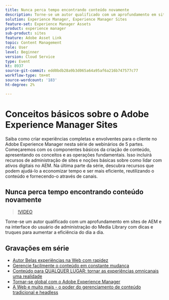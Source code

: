```yaml
---
title: Nunca perca tempo encontrando conteúdo novamente
description: Torne-se um autor qualificado com um aprofundamento em sites AEM e na interface do usuário de administração do Media Library com dicas e truques para aumentar a eficiência do dia a dia
solution: Experience Manager, Experience Manager Sites
feature-set: Experience Manager Assets
product: experience manager
sub-product: sites
feature: Adobe Asset Link
topic: Content Management
role: User
level: Beginner
version: Cloud Service
type: Event
kt: 8937
source-git-commit: edd0bdb28a9b3d065a64a95af6a216b747577c77
workflow-type: tm+mt
source-wordcount: '183'
ht-degree: 2%

---
```


# Conceitos básicos sobre o Adobe Experience Manager Sites

Saiba como criar experiências completas e envolventes para o cliente no Adobe Experience Manager nesta série de webinários de 5 partes. Começaremos com os componentes básicos da criação de conteúdo, apresentando os conceitos e as operações fundamentais. Isso incluirá recursos de administração de sites e noções básicas sobre como lidar com ativos digitais no AEM. Na última parte da série, descubra recursos que podem ajudá-lo a economizar tempo e ser mais eficiente, reutilizando o conteúdo e fornecendo-o através de canais.

## Nunca perca tempo encontrando conteúdo novamente

>[!VIDEO](https://video.tv.adobe.com/v/336983/?quality=12&learn=on&hidetitle=true)

Torne-se um autor qualificado com um aprofundamento em sites de AEM e na interface do usuário de administração do Media Library com dicas e truques para aumentar a eficiência do dia a dia.

## Gravações em série

* [Autor Belas experiências na Web com rapidez](authoring-fundamentals.md)
* [Gerencie facilmente o conteúdo em constante mudança](collaboration-tools.md)
* [Conteúdo para QUALQUER LUGAR: tornar as experiências omnicanais uma realidade](omnichannel-experiences.md)
* [Tornar-se global com o Adobe Experience Manager](multi-site-management-web-translation.md)
* [A Web e muito mais - o poder do gerenciamento de conteúdo tradicional e headless](traditional-headless-content-management.md)
